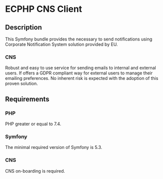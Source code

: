# ECPHP CNS Client

## Description

This Symfony bundle provides the necessary to send notifications using Corporate
Notification System solution provided by EU.

### CNS
Robust and easy to use service for sending emails to internal and external
users.
If offers a GDPR compliant way for external users to manage their emailing
preferences.
No inherent risk is expected with the adoption of this proven solution.

## Requirements

### PHP
PHP greater or equal to 7.4.

### Symfony
The minimal required version of Symfony is 5.3.

### CNS
CNS on-boarding is required.
